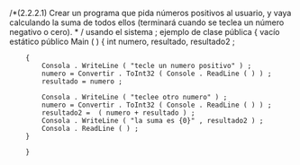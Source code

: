 /*(2.2.2.1) Crear un programa que pida números positivos al usuario, 
y vaya calculando la suma de todos ellos (terminará cuando se teclea un número negativo o cero). * /
usando el  sistema ;
 ejemplo de clase pública
{
     vacío estático  público Main ( )
    {
        int numero, resultado, resultado2 ;
 
        {
            Consola . WriteLine ( "tecle un numero positivo" ) ;
            numero = Convertir . ToInt32 ( Console . ReadLine ( ) ) ;
            resultado = numero ;
 
            Consola . WriteLine ( "teclee otro numero" ) ;
            numero = Convertir . ToInt32 ( Console . ReadLine ( ) ) ;
            resultado2 =  ( numero + resultado ) ;
            Consola . WriteLine ( "la suma es {0}" , resultado2 ) ;
            Consola . ReadLine ( ) ;
        }
        
        }
        
